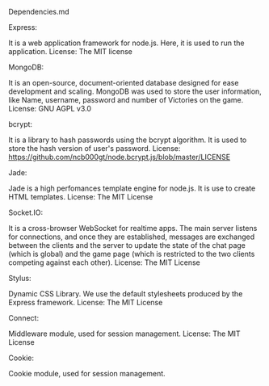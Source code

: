 Dependencies.md

Express:

It is a web application framework for node.js. 
Here, it is used to run the application.
License: The MIT license 

MongoDB:

It is an open-source, document-oriented database designed for ease development and scaling.
MongoDB was used to store the user information, like Name, username, password and number of Victories on the game.
License: GNU AGPL v3.0

bcrypt:

It is a library to hash passwords using the bcrypt algorithm.
It is used to store the hash version of user's password.
License: https://github.com/ncb000gt/node.bcrypt.js/blob/master/LICENSE

Jade:

Jade is a high perfomances template engine for node.js.
It is use to create HTML templates.
License: The MIT License

Socket.IO:

It is a cross-browser WebSocket for realtime apps.
The main server listens for connections, and once they are established, messages are exchanged between the clients and the server to update the state of the chat page (which is global) and the game page (which is restricted to the two clients competing against each other).
License: The MIT License 

Stylus: 

Dynamic CSS Library. We use the default stylesheets produced by the Express framework.
License: The MIT License

Connect: 

Middleware module, used for session management.
License: The MIT License

Cookie:

Cookie module, used for session management.
